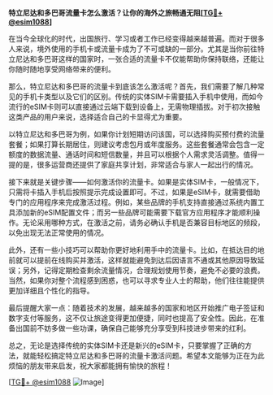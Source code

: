 **特立尼达和多巴哥流量卡怎么激活？让你的海外之旅畅通无阻[[TG💪+ @esim1088](https://t.me/s/esim1088)]**

在当今全球化的时代，出国旅行、学习或者工作已经变得越来越普遍。而对于很多人来说，境外使用的手机卡或流量卡成为了不可或缺的一部分。尤其是当你前往特立尼达和多巴哥这样的国家时，一张合适的流量卡不仅能帮助你保持联络，还能让你随时随地享受网络带来的便利。

那么，特立尼达和多巴哥的流量卡到底该怎么激活呢？首先，我们需要了解几种常见的手机卡类型以及它们的区别。传统的实体SIM卡需要插入手机中使用，而如今流行的eSIM卡则可以直接通过云端下载到设备上，无需物理插拔。对于初次接触这类产品的用户来说，选择适合自己的卡显得尤为重要。

以特立尼达和多巴哥为例，如果你计划短期访问该国，可以选择购买预付费的流量套餐；如果打算长期居住，则建议考虑包月或年度服务。这些套餐通常会包含一定额度的数据流量、通话时间和短信数量，并且可以根据个人需求灵活调整。值得一提的是，很多运营商还提供了家庭共享计划，非常适合与家人一起出行的情况。

接下来就是关键步骤——如何激活你的流量卡。如果是实体SIM卡，一般情况下，只需将卡插入手机后按照提示完成设置即可。不过，如果是eSIM卡，就需要借助专门的应用程序来完成激活过程。例如，某些品牌的手机支持直接通过系统内置工具添加新的eSIM配置文件；而另一些品牌可能需要下载官方应用程序才能顺利操作。无论采用哪种方式，在激活之前，请务必确认手机是否兼容目标地区的频段，以免出现无法正常使用的情况。

此外，还有一些小技巧可以帮助你更好地利用手中的流量卡。比如，在抵达目的地前就可以提前在线购买并激活，这样就能避免到达后因语言不通或其他原因导致延误；另外，记得定期检查剩余流量情况，合理规划使用节奏，避免不必要的浪费。当然，如果你对整个流程感到困惑，也可以寻求专业人士的帮助，他们往往能提供更加详细且个性化的指导。

最后提醒大家一点：随着技术的发展，越来越多的国家和地区开始推广电子签证和数字支付等服务，这不仅让旅途变得更加便捷，同时也提高了安全性。因此，在准备出国前不妨多做一些功课，确保自己能够充分享受到科技进步带来的红利。

总之，无论是选择传统的实体SIM卡还是新兴的eSIM卡，只要掌握了正确的方法，就能轻松搞定特立尼达和多巴哥的流量卡激活问题。希望本文能够为正在为此烦恼的朋友带来启发，祝大家都能拥有愉快的旅程！

[[TG💪+ @esim1088](https://t.me/s/esim1088) ![Image](https://i.postimg.cc/4NQfJmqS/Snipaste-2025-05-13-00-14-12.png)]